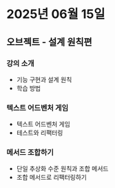 # 2025년 06월 15일

## 오브젝트 - 설계 원칙편

### 강의 소개

- 기능 구현과 설계 원칙
- 학습 방법

### 텍스트 어드벤처 게임

- 텍스트 어드벤처 게임
- 테스트와 리팩터링

### 메서드 조합하기

- 단일 추상화 수준 원칙과 조합 메서드
- 조합 메서드로 리팩터링하기
